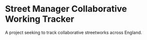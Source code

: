 # Street Manager Collaborative Working Tracker
A project seeking to track collaborative streetworks across England. 
